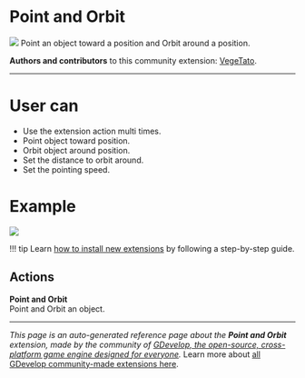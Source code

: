 # Point and Orbit

<img src="https://resources.gdevelop-app.com/assets/Icons/arrow-bottom-right-bold-outline.svg" class="extension-icon"></img>
Point an object toward a position and Orbit around a position.

**Authors and contributors** to this community extension: [VegeTato](https://gd.games/VegeTato).

---

# User can

- Use the extension action multi times.
- Point object toward position.
- Orbit object around position.
- Set the distance to orbit around.
- Set the pointing speed.

# Example
![](https://i.imgur.com/N2KtaMT.png)

!!! tip
    Learn [how to install new extensions](/gdevelop5/extensions/search) by following a step-by-step guide.

## Actions

**Point and Orbit**  
Point and Orbit an object.



---

*This page is an auto-generated reference page about the **Point and Orbit** extension, made by the community of [GDevelop, the open-source, cross-platform game engine designed for everyone](https://gdevelop.io/).* Learn more about [all GDevelop community-made extensions here](/gdevelop5/extensions).